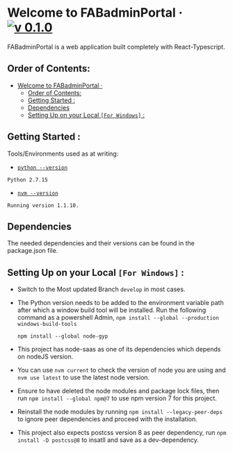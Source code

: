 # Welcome to FABadminPortal &middot; [![v 0.1.0](https://img.shields.io/badge/version-0.1.0-blue.svg)](http://www.gnu.org/licenses/agpl-3.0)

FABadminPortal is a web application built completely with React-Typescript.

## Order of Contents:
- [Welcome to FABadminPortal · ](#welcome-to-fabadminportal--)
  - [Order of Contents:](#order-of-contents)
  - [Getting Started :](#getting-started-)
  - [Dependencies](#dependencies)
  - [Setting Up on your Local `[For Windows]` :](#setting-up-on-your-local-for-windows-)

## Getting Started :

Tools/Environments used as at writing:
- [`python --version`](https://www.python.org/ftp/python/2.7.18/python-2.7.18.amd64.msi)
```
Python 2.7.15 
```


- [`nvm --version`](https://github.com/coreybutler/nvm-windows/releases/download/1.1.10/nvm-setup.exe)
```
Running version 1.1.10.
```


## Dependencies
The needed dependencies and their versions can be found in the package.json file.



## Setting Up on your Local `[For Windows]` :
- Switch to the Most updated Branch `develop` in most cases.
- The Python version needs to be added to the environment variable path after which a window build tool will be installed. Run the following command as a powershell Admin,
  `npm install --global --production windows-build-tools`

   `npm install --global node-gyp`
- This project has node-saas as one of its dependencies which depends on nodeJS version.
- You can use `nvm current` to check the version of node you are using and `nvm use latest` to use the latest node version. 
- Ensure to have deleted the node modules and package lock files, then run `npm install --global npm@7` to use npm version 7 for this project. 
- Reinstall the node modules by running `npm install --legacy-peer-deps` to ignore peer dependencies and proceed with the installation.
- This project also expects postcss version 8 as peer dependency, run `npm install -D postcss@8` to insatll and save as a dev-dependency.

